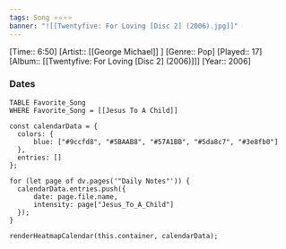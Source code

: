 ```yaml
---
tags: Song ⭐⭐⭐⭐ 
banner: "![[Twentyfive: For Loving [Disc 2] (2006).jpg]]"
---
```

[Time:: 6:50]
[Artist:: [[George Michael]] ]
[Genre:: Pop]
[Played:: 17]
[Album:: [[Twentyfive: For Loving [Disc 2] (2006)]]]
[Year:: 2006]
### Dates
````dataview
TABLE Favorite_Song
WHERE Favorite_Song = [[Jesus To A Child]]
````

  ```dataviewjs
const calendarData = { 
	colors: { 
		blue: ["#9ccfd8", "#5BAAB8", "#57A1BB", "#5da8c7", "#3e8fb0"] 
	}, 
	entries: [] 
}; 

for (let page of dv.pages('"Daily Notes"')) { 
	calendarData.entries.push({ 
		date: page.file.name, 
		intensity: page["Jesus_To_A_Child"]
	}); 
} 

renderHeatmapCalendar(this.container, calendarData);
```
